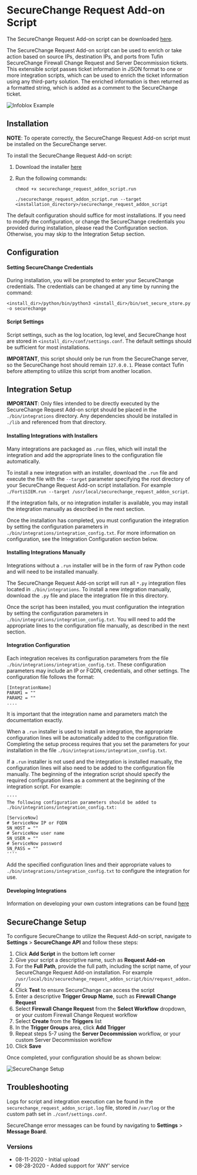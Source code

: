 # SecureChange Request Add-on Script

The SecureChange Request Add-on script can be downloaded [here](https://www.dropbox.com/s/71jb3zbrns7zdhs/securechange_request_addon_script.run?dl=1).

The SecureChange Request Add-on script can be used to enrich or take action based on source IPs, destination IPs, and ports from Tufin SecureChange Firewall Change Request and Server Decommission tickets.  This extensible script passes ticket information in JSON format to one or more integration scripts, which can be used to enrich the ticket information using any third-party solution.  The enriched information is then returned as a formatted string, which is added as a comment to the SecureChange ticket.

![Infoblox Example](https://raw.githubusercontent.com/jtmoran/SecureChange-Request-Addon-Script/master/Screenshots/Example%20Results.PNG?raw=true)

## Installation

**NOTE**: To operate correctly, the SecureChange Request Add-on script must be installed on the SecureChange server.

To install the SecureChange Request Add-on script:

1. Download the installer [here](https://www.dropbox.com/s/71jb3zbrns7zdhs/securechange_request_addon_script.run?dl=1)
2. Run the following commands:

    `chmod +x securechange_request_addon_script.run`
    
    `./securechange_request_addon_script.run --target <installation_directory>/securechange_request_addon_script`

The default configuration should suffice for most installations.  If you need to modify the configuration, or change the SecureChange credentials you provided during installation, please read the Configuration section.  Otherwise, you may skip to the Integration Setup section.

## Configuration

#### Setting SecureChange Credentials
During  installation, you will be prompted to enter your SecureChange credentials.  The credentials can be changed at any time by running the command:

`<install_dir>/python/bin/python3 <install_dir>/bin/set_secure_store.py -o securechange`

#### Script Settings

Script settings, such as the log location, log level, and SecureChange host are stored in `<install_dir>/conf/settings.conf`.  The default settings should be sufficient for most installations.

**IMPORTANT**, this script should only be run from the SecureChange server, so the SecureChange host should remain `127.0.0.1`.  Please contact Tufin before attempting to utilize this script from another location.

## Integration Setup

**IMPORTANT**: Only files intended to be directly executed by the SecureChange Request Add-on script should be placed in the `./bin/integrations` directory. Any dependencies should be installed in `./lib` and referenced from that directory.  

#### Installing Integrations with Installers

Many integrations are packaged as `.run` files, which will install the integration and add the appropriate lines to the configuration file automatically.

To install a new integration with an installer, download the `.run` file and execute the file with the `--target` parameter specifying the root directory of your SecureChange Request Add-on script installation.  For example `./FortiSIEM.run --target /usr/local/securechange_request_addon_script`.

If the integration fails, or no integration installer is available, you may install the integration manually as described in the next section.

Once the installation has completed, you must configuration the integration by setting the configuration parameters in `./bin/integrations/integration_config.txt`.  For more information on configuration, see the Integration Configuration section below.

#### Installing Integrations Manually

Integrations without a `.run` installer will be in the form of raw Python code and will need to be installed manually.  

The SecureChange Request Add-on script will run all `*.py` integration files located in `./bin/integrations`.  To install a new integration manually, download the `.py` file and place the integration file in this directory.  

Once the script has been installed, you must configuration the integration by setting the configuration parameters in `./bin/integrations/integration_config.txt`.  You will need to add the appropriate lines to the configuration file manually, as described in the next section.

#### Integration Configuration

Each integration receives its configuration parameters from the file `./bin/integrations/integration_config.txt`.  These configuration parameters may include an IP or FQDN, credentials, and other settings.  The configuration file follows the format:

    [IntegrationName]
    PARAM1 = ""
    PARAM2 = ""
    ....

It is important that the integration name and parameters match the documentation exactly.

When a `.run` installer is used to install an integration, the appropriate configuration lines will be automatically added to the configuration file.  Completing the setup process requires that you set the parameters for your installation in the file `./bin/integrations/integration_config.txt`.

If a `.run` installer is not used and the integration is installed manually, the configuration lines will also need to be added to the configuration file manually.  The beginning of the integration script should specify the required configuration lines as a comment at the beginning of the integration script.  For example:

    ''''
    The following configuration parameters should be added to ./bin/integrations/integration_config.txt:

    [ServiceNow]
    # ServiceNow IP or FQDN
    SN_HOST = ""
    # ServiceNow user name
    SN_USER = ""
    # ServiceNow password
    SN_PASS = ""
    ''''

Add the specified configuration lines and their appropriate values to `./bin/integrations/integration_config.txt` to configure the integration for use.

#### Developing Integrations

Information on developing your own custom integrations can be found [here](https://github.com/jtmoran/SecureChange-Request-Addon-Script/blob/master/Developing%20Integrations.md)

## SecureChange Setup

To configure SecureChange to utilize the Request Add-on script, navigate to **Settings** > **SecureChange API** and follow these steps:

1. Click **Add Script** in the bottom left corner
2. Give your script a descriptive name, such as **Request Add-on**
3. For the **Full Path**, provide the full path, including the script name, of your SecureChange Request Add-on installation.  For example `/usr/local/bin/securechange_request_addon_script/bin/request_addon.py`
4. Click **Test** to ensure SecureChange can access the script
5. Enter a descriptive **Trigger Group Name**, such as **Firewall Change Request**
6. Select **Firewall Change Request** from the **Select Workflow** dropdown, or your custom Firewall Change Request workflow
7. Select **Create** from the **Triggers** list
8. In the **Trigger Groups** area, click **Add Trigger**
9. Repeat steps 5-7 using the **Server Decommission** workflow, or your custom Server Decommission workflow
10. Click **Save**

Once completed, your configuration should be as shown below:

![SecureChange Setup](https://raw.githubusercontent.com/jtmoran/SecureChange-Request-Addon-Script/master/Screenshots/SecureChange%20Setup.PNG?raw=true)

## Troubleshooting

Logs for script and integration execution can be found in the `securechange_request_addon_script.log` file, stored in `/var/log` or the custom path set in `./conf/settings.conf`.

SecureChange error messages can be found by navigating to **Settings** > **Message Board**.

### Versions
- 08-11-2020 - Initial upload
- 08-28-2020 - Added support for 'ANY' service
